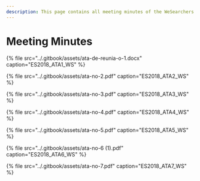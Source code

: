 ```yaml
---
description: This page contains all meeting minutes of the WeSearchers team.
---
```


# Meeting Minutes

{% file src="../.gitbook/assets/ata-de-reunia-o-1.docx" caption="ES2018\_ATA1\_WS" %}

{% file src="../.gitbook/assets/ata-no-2.pdf" caption="ES2018\_ATA2\_WS" %}

{% file src="../.gitbook/assets/ata-no-3.pdf" caption="ES2018\_ATA3\_WS" %}

{% file src="../.gitbook/assets/ata-no-4.pdf" caption="ES2018\_ATA4\_WS" %}

{% file src="../.gitbook/assets/ata-no-5.pdf" caption="ES2018\_ATA5\_WS" %}

{% file src="../.gitbook/assets/ata-no-6 \(1\).pdf" caption="ES2018\_ATA6\_WS" %}

{% file src="../.gitbook/assets/ata-no-7.pdf" caption="ES2018\_ATA7\_WS" %}

